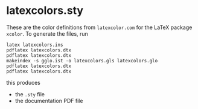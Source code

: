 # latexcolors.sty

These are the color definitions from `latexcolor.com` for the LaTeX package
`xcolor`. To generate the files, run

```
latex latexcolors.ins
pdflatex latexcolors.dtx
pdflatex latexcolors.dtx
makeindex -s gglo.ist -o latexcolors.gls latexcolors.glo
pdflatex latexcolors.dtx
pdflatex latexcolors.dtx
```

this produces
* the `.sty` file
* the documentation PDF file
